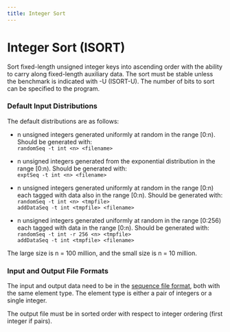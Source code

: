 ```yaml
---
title: Integer Sort
---
```


# Integer Sort (ISORT)

Sort fixed-length unsigned integer keys into ascending order with the ability to carry
along fixed-length auxiliary data.  The sort must be stable unless 
the benchmark is indicated with -U (ISORT-U).    The number of bits to
sort can be specified to the program.

### Default Input Distributions

The default distributions are as follows:

- n unsigned integers generated uniformly at random in the range [0:n).
Should be generated with:  
`randomSeq -t int <n> <filename>`

- n unsigned integers generated from the exponential distribution in the 
range [0:n).
Should be generated with:  
`exptSeq -t int <n> <filename>`

- n unsigned integers generated uniformly at random in the range 
  [0:n) each tagged with data also in the range [0:n). 
  Should be generated with:  
  `randomSeq -t int <n> <tmpfile>`  
  `addDataSeq -t int <tmpfile> <filename>`

- n unsigned integers generated uniformly at random in the range 
  [0:256) each tagged with data in the range [0:n). 
  Should be generated with:  
  `randomSeq -t int -r 256 <n> <tmpfile>`  
  `addDataSeq -t int <tmpfile> <filename>`

The large size is n = 100 million, and the small size is n = 10
million.

### Input and Output File Formats

The input and output data need to be in the [sequence file format](../fileFormats/sequence.html),
both with the same element type. The element type is either a pair of
integers or a single integer.

The output file must be in sorted order with respect to integer
ordering (first integer if pairs).
